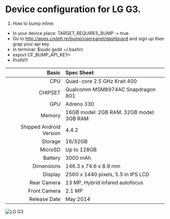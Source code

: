 Device configuration for LG G3.
=====================================

1) How to bump inline:
- In your device place: TARGET_REQUIRES_BUMP := true
- Go to http://apps.codefi.re/bump/userpanel/dashboard and sign up then grap your api key
- In terminal: $sudo gedit ~/.bashrc
- export CF_BUMP_API_KEY=<Your Key here>
- Profit!!!


Basic   | Spec Sheet
-------:|:-------------------------
CPU     | Quad-core 2.5 GHz Krait 400
CHIPSET | Qualcomm MSM8974AC Snapdragon 801
GPU     | Adreno 330
Memory  | 16GB model: 2GB RAM. 32GB model: 3GB RAM
Shipped Android Version | 4.4.2
Storage | 16/32GB
MicroSD | Up to 128GB
Battery | 3000 mAh
Dimensions | 146.3 x 74.6 x 8.9 mm
Display | 2560 x 1440 pixels, 5.5 in IPS LCD
Rear Camera  | 13 MP, Hybrid infared autofocus
Front Camera | 2.1 MP
Release Date | May 2014


![LG G3](http://upload.wikimedia.org/wikipedia/commons/7/7f/LG_G3.png "LG G3")
